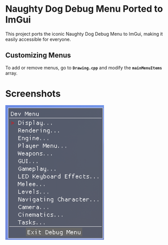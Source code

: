 # Naughty Dog Debug Menu Ported to ImGui

This project ports the iconic Naughty Dog Debug Menu to ImGui, making it easily accessible for everyone.

## Customizing Menus

To add or remove menus, go to **`Drawing.cpp`** and modify the **`mainMenuItems`** array.

# Screenshots
![](https://raw.githubusercontent.com/HoppersPS4/ImGui_NaughtyDog/refs/heads/master/Screenshot%202024-12-31%20224426%20(1).png?token=GHSAT0AAAAAAC3HUVR4A2WINOZPIT66NQUUZ3UO6JQ)
